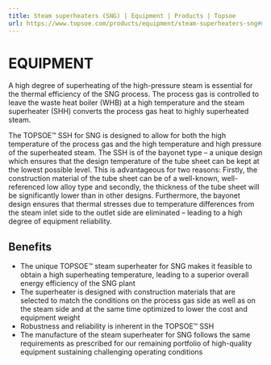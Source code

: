 ```yaml
---
title: Steam superheaters (SNG) | Equipment | Products | Topsoe
url: https://www.topsoe.com/products/equipment/steam-superheaters-sng#main-content
---
```


# EQUIPMENT

A high degree of superheating of the high-pressure steam is essential for the thermal efficiency of the SNG process. The process gas is controlled to leave the waste heat boiler (WHB) at a high temperature and the steam superheater (SHH) converts the process gas heat to highly superheated steam.

The TOPSOE™ SSH for SNG is designed to allow for both the high temperature of the process gas and the high temperature and high pressure of the superheated steam. The SSH is of the bayonet type – a unique design which ensures that the design temperature of the tube sheet can be kept at the lowest possible level. This is advantageous for two reasons: Firstly, the construction material of the tube sheet can be of a well-known, well-referenced low alloy type and secondly, the thickness of the tube sheet will be significantly lower than in other designs. Furthermore, the bayonet design ensures that thermal stresses due to temperature differences from the steam inlet side to the outlet side are eliminated – leading to a high degree of equipment reliability.

## Benefits

- The unique TOPSOE™ steam superheater for SNG makes it feasible to obtain a high superheating temperature, leading to a superior overall energy efficiency of the SNG plant
- The superheater is designed with construction materials that are selected to match the conditions on the process gas side as well as on the steam side and at the same time optimized to lower the cost and equipment weight
- Robustness and reliability is inherent in the TOPSOE™ SSH
- The manufacture of the steam superheater for SNG follows the same requirements as prescribed for our remaining portfolio of high-quality equipment sustaining challenging operating conditions